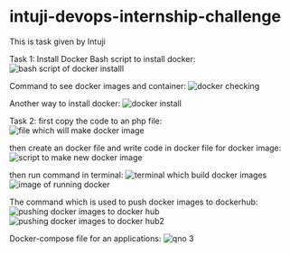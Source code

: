 # intuji-devops-internship-challenge
This is task given by Intuji

Task 1: Install Docker
Bash script to install docker:
![bash script of docker installl](https://github.com/Rakshya05/intuji-devops-internship-challenge/assets/135014386/f01d1b23-18ff-4c76-bcba-08d9e9b0455e)

Command to see docker images and container:
![docker checking](https://github.com/Rakshya05/intuji-devops-internship-challenge/assets/135014386/e9b48968-c04c-4ed7-a1ef-77efb396b845)

 Another way to install docker:
![docker install](https://github.com/Rakshya05/intuji-devops-internship-challenge/assets/135014386/a2a91a94-605e-4f96-a6ab-842848e6b9cd)

Task 2:
first copy the code to an php file:
![file which will make docker image](https://github.com/Rakshya05/intuji-devops-internship-challenge/assets/135014386/e81f485d-9107-4c13-ad06-cca46785073b)

then create an docker file and write code in docker file for docker image:
![script to make new docker image](https://github.com/Rakshya05/intuji-devops-internship-challenge/assets/135014386/fdc73a71-feac-4821-b49d-f4fa011212ef)

then run command in terminal:
![terminal which build docker images](https://github.com/Rakshya05/intuji-devops-internship-challenge/assets/135014386/6ba0a070-0a98-4ec1-ad94-6cd6ab5ae59f)
![image of running docker](https://github.com/Rakshya05/intuji-devops-internship-challenge/assets/135014386/e1f20117-f4fd-4d52-ab56-e5fd3dacc7c4)

The command which is used to push docker images to dockerhub:
![pushing docker images to docker hub](https://github.com/Rakshya05/intuji-devops-internship-challenge/assets/135014386/1ab21ccf-5f38-4b9e-9cef-bbefb80f044b)
![pushing docker images to docker hub2](https://github.com/Rakshya05/intuji-devops-internship-challenge/assets/135014386/e55fa7e6-8fee-4d98-9817-11e45010c1a3)

Docker-compose file for an applications:
![qno 3](https://github.com/Rakshya05/intuji-devops-internship-challenge/assets/135014386/ca0a9ae7-f9dc-44eb-a039-90d4e258205b)








